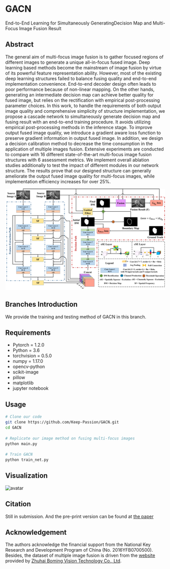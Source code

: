 # GACN
End-to-End Learning for Simultaneously GeneratingDecision Map and Multi-Focus Image Fusion Result

## Abstract
The general aim of multi-focus image fusion is to gather focused regions of different images to generate a unique all-in-focus fused image. Deep learning based methods become the mainstream of image fusion by virtue of its powerful feature representation ability. However, most of the existing deep learning structures failed to balance fusing quality and end-to-end implementation convenience. End-to-end decoder design often leads to poor performance because of non-linear mapping. On the other hands, generating an intermediate decision map can achieve better quality for fused image, but relies on the rectification with empirical post-processing parameter choices. In this work, to handle the requirements of both output image quality and comprehensive simplicity of structure implementation, we propose a cascade network to simultaneously generate decision map and fusing result with an end-to-end training procedure. It avoids utilizing empirical post-processing methods in the inference stage. To improve output fused image quality, we introduce a gradient aware loss function to preserve gradient information in output fused image. In addition, we design a decision calibration method to decrease the time consumption in the application of multiple images fusion. Extensive experiments are conducted to compare with 16 different state-of-the-art multi-focus image fusion structures with 6 assessment metrics. We implement overall ablation studies additionally to test the impact of different modules in our network structure. The results prove that our designed structure can generally ameliorate the output fused image quality for multi-focus images, while implementation efficiency increases for over 25\%.

![avatar](/paper/network.png)
## Branches Introduction
We provide the training and testing method of GACN in this branch.  

## Requirements
- Pytorch = 1.2.0
- Python = 3.6
- torchvision = 0.5.0
- numpy = 1.17.0
- opencv-python
- scikit-image
- pillow
- matplotlib
- jupyter notebook

## Usage
```bash
# Clone our code
git clone https://github.com/Keep-Passion/GACN.git
cd GACN

# Replicate our image method on fusing multi-focus images
python main.py

# Train GACN 
python train_net.py

```
## Visualization
![avatar](/paper/visualization.png)

## Citation
Still in submission. And the pre-print version can be found at [the paper](https://arxiv.org/abs/2010.08751)

## Acknowledgement
The authors acknowledge the financial support from the National Key Research and Development 
Program of China (No. 2016YFB0700500). Besides, the dataset of multiple image fusion is driven from the 
[website](https://mp.weixin.qq.com/s?__biz=MzU1ODE1NTQ0Mg==&mid=2247488091&idx=1&sn=648aa20f0d2dd599f194392aaba37dcc&chksm=fc2b8186cb5c08905480d20bfc2cbcf1946b6bdb746d7e38dfe68061a10b6b545eb50e2c3cf7&mpshare=1&scene=1&srcid=072957pnJNaD0fSfk5xWCVAt&sharer_sharetime=1596024724190&sharer_shareid=5ebb4ebec0efa12c73f7f111bfa30973&key=590f90317dcde6d793130d527e1a34d7d813595dc6ec22d294606b7bc26e32c68321a95f0b68fcbbf46ddbdba56f614487090a062e0a1c02e25268307f0bea1825346b7863d7ffffdd3e1877ad5be11817d7562c23737d8af7f9919cab373f3e7ba0091cf7b765a48ba86c2442915db53b38bd27c1cda54db54a5932369d01e7&ascene=1&uin=MTcxMjE3OTc0MA%3D%3D&devicetype=Windows+10+x64&version=62090529&lang=zh_CN&exportkey=AQnWDf40U6oLM5pjz69RWcI%3D&pass_ticket=XdlQqtchEHnePeyXepJjmagwSDi3IJPG9i1G1%2FiJSXWjsCgRP8rk56O3qRxINEIZ&wx_header=0) provided by [Zhuhai Boming Vision Technology Co., Ltd](http://bomming.com/index.html).
